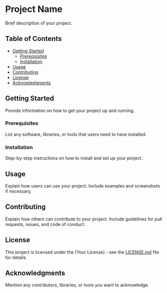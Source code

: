 # Project Name

Brief description of your project.

## Table of Contents

- [Getting Started](#getting-started)
  - [Prerequisites](#prerequisites)
  - [Installation](#installation)
- [Usage](#usage)
- [Contributing](#contributing)
- [License](#license)
- [Acknowledgments](#acknowledgments)

## Getting Started

Provide information on how to get your project up and running.

### Prerequisites

List any software, libraries, or tools that users need to have installed.

### Installation

Step-by-step instructions on how to install and set up your project.

## Usage

Explain how users can use your project. Include examples and screenshots if necessary.

## Contributing

Explain how others can contribute to your project. Include guidelines for pull requests, issues, and code of conduct.

## License

This project is licensed under the [Your License] - see the [LICENSE.md](LICENSE.md) file for details.

## Acknowledgments

Mention any contributors, libraries, or tools you want to acknowledge.


